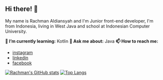 ## Hi there! 👋
My name is Rachman Aldiansyah and I'm Junior front-end developer, I'm from Indonesia, living in West Java and school at Indonesian Computer University.

**🌱 I’m currently learning:** Kotlin
**💬 Ask me about:** Java
**📫 How to reach me:**
- [instagram](https://www.instagram.com/rachman2108/)
- [linkedin](https://www.linkedin.com/in/rachman-aldiansyah-a00a7a222/)
- [facebook](https://www.facebook.com/rachman.aldiansyah.52/)

[![Rachman's GitHub stats](https://github-readme-stats.vercel.app/api?username=RACHMAN21&layout=compact&show_icons=true&theme=merko)](https://github.com/RACHMAN21/github-readme-stats) [![Top Langs](https://github-readme-stats.vercel.app/api/top-langs/?username=RACHMAN21&layout=compact&show_icons=true&theme=merko)](https://github.com/RACHMAN21/github-readme-stats)

<!--
**RACHMAN21/RACHMAN21** is a ✨ _special_ ✨ repository because its `README.md` (this file) appears on your GitHub profile.

Here are some ideas to get you started:

- 🔭 I’m currently working on ...
- 🌱 I’m currently learning ...
- 👯 I’m looking to collaborate on ...
- 🤔 I’m looking for help with ...
- 💬 Ask me about ...
- 📫 How to reach me: ...
- 😄 Pronouns: ...
- ⚡ Fun fact: ...
-->
